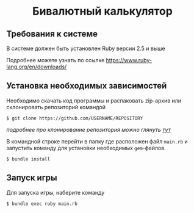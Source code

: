 <h1 align="center">Бивалютный калькулятор</h1>

## Требования к системе
В системе должен быть установлен Ruby версии 2.5 и выше

Подробнее можете узнать по ссылке https://www.ruby-lang.org/en/downloads/

## Установка необходимых зависимостей
Необходимо скачать код программы и распаковать zip-архив или склонировать репозиторий командой 
```
$ git clone https://github.com/USERNAME/REPOSITORY
```
_подробнее про клонирование репозитория можно глянуть [тут](https://help.github.com/en/github/creating-cloning-and-archiving-repositories/cloning-a-repository)_

В командной строке перейти в папку где расположен файл `main.rb` и запустить команду для установки необходимых `gem`-файлов.

```
$ bundle install
```

## Запуск игры

Для запуска игры, наберите команду
```
$ bundle exec ruby main.rb
```
